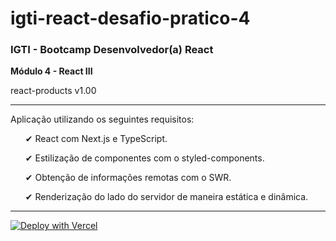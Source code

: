 # igti-react-desafio-pratico-4

### IGTI - Bootcamp Desenvolvedor(a) React

**Módulo 4 - React III**

<p>react-products v1.00</p>

<hr/>

<p>Aplicação utilizando os seguintes requisitos:</p>

<ul>
  <p> ✔ React com Next.js e TypeScript. </p>
  <p> ✔ Estilização de componentes com o styled-components. </p>
  <p> ✔ Obtenção de informações remotas com o SWR. </p>
  <p> ✔ Renderização do lado do servidor de maneira estática e dinâmica. </p>
</ul>

<hr/>

[![Deploy with Vercel](https://vercel.com/button)](https://igti-react-desafio-pratico-4.vercel.app/)
